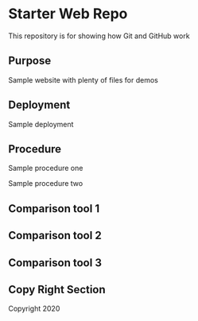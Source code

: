 # Starter Web Repo

This repository is for showing how Git and GitHub work

## Purpose

Sample website with plenty of files for demos

## Deployment

Sample deployment

## Procedure

Sample procedure one

Sample procedure two


## Comparison tool 1

## Comparison tool 2

## Comparison tool 3

## Copy Right Section
Copyright 2020
